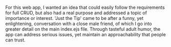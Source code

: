 For this web app, I wanted an idea that could easily follow the requirements for full CRUD, but also had a real purpose and addressed a topic of importance or interest. 'Just the Tip' came to be after a funny, yet enlightening, conversation with a close male friend, of which I go into greater detail on the main index.ejs file. Through tasteful adult humor, the app can address serious issues, yet maintain an approachability that people can trust. 
